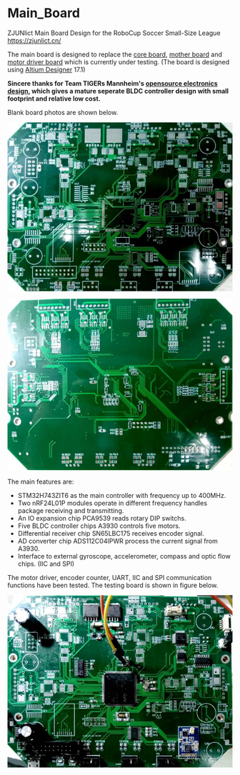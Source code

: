 # Main_Board

ZJUNlict Main Board Design for the RoboCup Soccer Small-Size League https://zjunlict.cn/

The main board is designed to replace the [core board](https://github.com/ZJUNlict/Core_Board), [mother board](https://github.com/ZJUNlict/Mother_Board) and [motor driver board](https://github.com/ZJUNlict/Motor_Driver_Board) which is currently under testing. (The board is designed using [Altium Designer](https://www.altium.com/altium-designer/) 17.1)

**Sincere thanks for Team TIGERs Mannheim's [opensource electronics design](https://tigers-mannheim.de/index.php?id=65), which gives a mature seperate BLDC controller design with small footprint and relative low cost.**

Blank board photos are shown below.

![](./Images/Main_Board_Front_Shrinked.jpg)

![](./Images/Main_Board_Back_Shrinked.jpg)

The main features are:

* STM32H743ZIT6 as the main controller with frequency up to 400MHz.
* Two nRF24L01P modules operate in different frequency handles package receiving and transmitting.
* An IO expansion chip PCA9539 reads rotary DIP switchs.
* Five BLDC controller chips A3930 controls five motors.
* Differential receiver chip SN65LBC175 receives encoder signal.
* AD converter chip ADS112C04IPWR process the current signal from A3930.
* Interface to external gyroscope, accelerometer, compass and optic flow chips. (IIC and SPI)

The motor driver, encoder counter, UART, IIC and SPI communication functions have been tested. The testing board is shown in figure below.

![](./Images/Main_Board_2_Shrinked.jpg)

